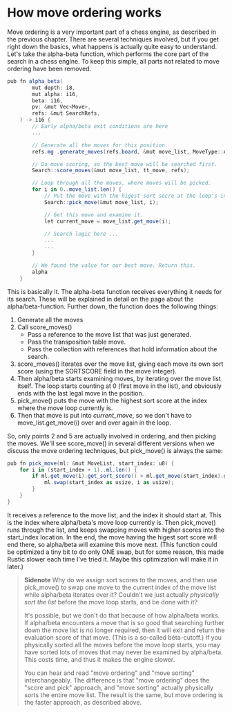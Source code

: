 # How move ordering works

Move ordering is a very important part of a chess engine, as described in
the previous chapter. There are several techniques involved, but if you get
right down the basics, what happens is actually quite easy to understand.
Let's take the alpha-beta function, which performs the core part of the
search in a chess engine. To keep this simple, all parts not related to
move ordering have been removed.

```csharp
pub fn alpha_beta(
        mut depth: i8,
        mut alpha: i16,
        beta: i16,
        pv: &mut Vec<Move>,
        refs: &mut SearchRefs,
    ) -> i16 {
        // Early alpha/beta exit conditions are here
        ...

        // Generate all the moves for this position.
        refs.mg .generate_moves(refs.board, &mut move_list, MoveType::All);

        // Do move scoring, so the best move will be searched first.
        Search::score_moves(&mut move_list, tt_move, refs);

        // Loop through all the moves, where moves will be picked.
        for i in 0..move_list.len() {
            // Put the move with the higest sort socre at the loop's index.
            Search::pick_move(&mut move_list, i);

            // Get this move and examine it.
            let current_move = move_list.get_move(i);

            // Search logic here ...
            ...
            ...
        }

        // We found the value for our best move. Return this.
        alpha
    }
```

This is basically it. The alpha-beta function receives everything it needs
for its search. These will be explained in detail on the page about the
alpha/beta-function. Further down, the function does the following things:

1. Generate all the moves
2. Call score_moves()
    - Pass a reference to the move list that was just generated.
    - Pass the transposition table move.
    - Pass the collection with references that hold information about the
      search.
3. score_moves() iterates over the move list, giving each move its own sort
   score (using the SORTSCORE field in the move integer).
4. Then alpha/beta starts examining moves, by iterating over the move list
   itself. The loop starts counting at 0 (first move in the list), and
   obviously ends with the last legal move in the position.
5. pick_move() puts the move with the highest sort score at the index where
   the move loop currently is.
6. Then that move is put into _current_move_, so we don't have to
   move_list.get_move(i) over and over again in the loop.

So, only points 2 and 5 are actually involved in ordering, and then picking
the moves. We'll see score_move() in several different versions when we
discuss the move ordering techniques, but pick_move() is always the same:

```csharp
pub fn pick_move(ml: &mut MoveList, start_index: u8) {
    for i in (start_index + 1)..ml.len() {
        if ml.get_move(i).get_sort_score() > ml.get_move(start_index).get_sort_score() {
            ml.swap(start_index as usize, i as usize);
        }
    }
}
```

It receives a reference to the move list, and the index it should start at.
This is the index where alpha/beta's move loop currently is. Then
pick_move() runs through the list, and keeps swapping moves with higher
scores into the start_index location. In the end, the move having the
higest sort score will end there, so alpha/beta will examine this move
next. (This function could be optimized a tiny bit to do only ONE swap, but
for some reason, this made Rustic slower each time I've tried it. Maybe
this optimization will make it in later.)

> **Sidenote** Why do we assign sort scores to the moves, and then use
> pick_move() to swap one move to the current index of the move list while
> alpha/beta iterates over it? Couldn't we just actually _physically sort
> the list_ before the move loop starts, and be done with it?
>
> It's possible, but we don't do that because of how alpha/beta works. If
> alpha/beta encounters a move that is so good that searching further down
> the move list is no longer required, then it will exit and return the
> evaluation score of that move. (This is a so-called bèta-cutoff.) If you
> physically sorted all the moves before the move loop starts, you may have
> sorted lots of moves that may never be examined by alpha/beta. This costs
> time, and thus it makes the engine slower.
> 
> You can hear and read "move ordering" and "move sorting" interchangeably.
> The difference is that "move ordering" does the "score and pick"
> approach, and "move sorting" actually physically sorts the entire move
> list. The result is the same, but move ordering is the faster approach,
> as described above.